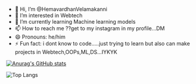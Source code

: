 - 👋 Hi, I’m @HemavardhanVelamakanni
- 👀 I’m interested in Webtech
- 🌱 I’m currently learning Machine learning models
- 📫 How to reach me ??get to my instagram in my profile...DM
- 😄 Pronouns: he/him
- ⚡ Fun fact: i dont know to code.....just trying to learn but also can make projects in Webtech,OOPs,ML,DS...IYKYK

[![Anurag's GitHub stats](https://github-readme-stats.vercel.app/api?username=VardhanVelamakanni&show_icons=true)](https://github.com/VardhanVelamakanni/github-readme-stats)

![Top Langs](https://github-readme-stats.vercel.app/api/top-langs/?username=VardhanVelamakanni&layout=compact)

